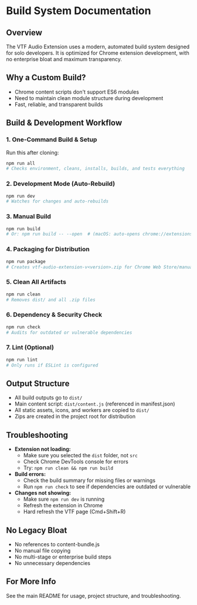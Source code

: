 # Build System Documentation

## Overview
The VTF Audio Extension uses a modern, automated build system designed for solo developers. It is optimized for Chrome extension development, with no enterprise bloat and maximum transparency.

## Why a Custom Build?
- Chrome content scripts don't support ES6 modules
- Need to maintain clean module structure during development
- Fast, reliable, and transparent builds

## Build & Development Workflow

### 1. One-Command Build & Setup
Run this after cloning:
```bash
npm run all
# Checks environment, cleans, installs, builds, and tests everything
```

### 2. Development Mode (Auto-Rebuild)
```bash
npm run dev
# Watches for changes and auto-rebuilds
```

### 3. Manual Build
```bash
npm run build
# Or: npm run build -- --open  # (macOS: auto-opens chrome://extensions/)
```

### 4. Packaging for Distribution
```bash
npm run package
# Creates vtf-audio-extension-v<version>.zip for Chrome Web Store/manual install
```

### 5. Clean All Artifacts
```bash
npm run clean
# Removes dist/ and all .zip files
```

### 6. Dependency & Security Check
```bash
npm run check
# Audits for outdated or vulnerable dependencies
```

### 7. Lint (Optional)
```bash
npm run lint
# Only runs if ESLint is configured
```

## Output Structure
- All build outputs go to `dist/`
- Main content script: `dist/content.js` (referenced in manifest.json)
- All static assets, icons, and workers are copied to `dist/`
- Zips are created in the project root for distribution

## Troubleshooting
- **Extension not loading:**
  - Make sure you selected the `dist` folder, not `src`
  - Check Chrome DevTools console for errors
  - Try: `npm run clean && npm run build`
- **Build errors:**
  - Check the build summary for missing files or warnings
  - Run `npm run check` to see if dependencies are outdated or vulnerable
- **Changes not showing:**
  - Make sure `npm run dev` is running
  - Refresh the extension in Chrome
  - Hard refresh the VTF page (Cmd+Shift+R)

## No Legacy Bloat
- No references to content-bundle.js
- No manual file copying
- No multi-stage or enterprise build steps
- No unnecessary dependencies

## For More Info
See the main README for usage, project structure, and troubleshooting. 